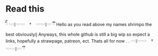 # Read this
ིྀ 𓎟ᛝ𓎟𓎟　†　𓎟𓎟ᛝ𓎟 ྀི
Hello as you read above 
my names shrimpo the best obviously/j
Anyways, this whole github is still a
big wip so expect a links, hopefully
a strawpage, patreon, ect.  Thats all for now
.
. 𓎟ᛝ𓎟𓎟　†　𓎟𓎟ᛝ𓎟 ྀི

